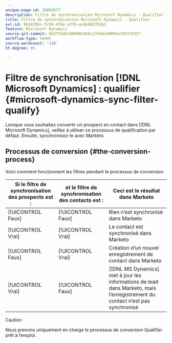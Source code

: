 ```yaml
---
unique-page-id: 10092977
description: Filtre de synchronisation Microsoft Dynamics - Qualifier - Documents Marketo - Documentation du produit
title: Filtre de synchronisation Microsoft Dynamics - Qualifier
exl-id: 9b26795c-fc94-478e-a7f0-ac8e602792b1
feature: Microsoft Dynamics
source-git-commit: 0d37fbdb7d08901458c1744dc68893e155176327
workflow-type: tm+mt
source-wordcount: '116'
ht-degree: 0%

---
```


# Filtre de synchronisation [!DNL Microsoft Dynamics] : qualifier {#microsoft-dynamics-sync-filter-qualify}

Lorsque vous souhaitez convertir un prospect en contact dans [!DNL Microsoft Dynamics], veillez à utiliser ce processus de qualification par défaut. Ensuite, synchronisez-le avec Marketo.

## Processus de conversion {#the-conversion-process}

Voici comment fonctionnent les filtres pendant le processus de conversion.

| Si le filtre de synchronisation des prospects est : | et le filtre de synchronisation des contacts est : | Ceci est le résultat dans Marketo |
|---|---|---|
| [!UICONTROL Faux] | [!UICONTROL Faux] | Rien n’est synchronisé dans Marketo |
| [!UICONTROL Vrai] | [!UICONTROL Vrai] | Le contact est synchronisé dans Marketo |
| [!UICONTROL Faux] | [!UICONTROL Vrai] | Création d’un nouvel enregistrement de contact dans Marketo |
| [!UICONTROL Vrai] | [!UICONTROL Faux] | [!DNL MS Dynamics] met à jour les informations de lead dans Marketo, mais l’enregistrement du contact n’est pas synchronisé |

>[!CAUTION]
>
>Nous prenons uniquement en charge le processus de conversion Qualifier prêt à l’emploi.
